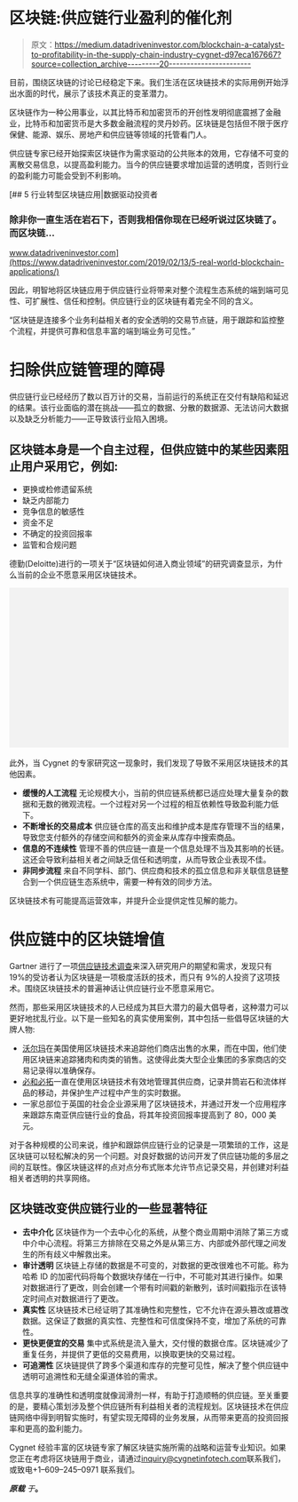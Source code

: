 # 区块链:供应链行业盈利的催化剂

> 原文：<https://medium.datadriveninvestor.com/blockchain-a-catalyst-to-profitability-in-the-supply-chain-industry-cygnet-d97eca167667?source=collection_archive---------20----------------------->

目前，围绕区块链的讨论已经稳定下来。我们生活在区块链技术的实际用例开始浮出水面的时代，展示了该技术真正的变革潜力。

区块链作为一种公用事业，以其比特币和加密货币的开创性发明彻底震撼了金融业，比特币和加密货币是大多数金融流程的灵丹妙药。区块链是包括但不限于医疗保健、能源、娱乐、房地产和供应链等领域的托管看门人。

供应链专家已经开始探索区块链作为需求驱动的公共账本的效用，它存储不可变的离散交易信息，以提高盈利能力。当今的供应链要求增加运营的透明度，否则行业的盈利能力可能会受到不利影响。

[](https://www.datadriveninvestor.com/2019/02/13/5-real-world-blockchain-applications/) [## 5 行业转型区块链应用|数据驱动投资者

### 除非你一直生活在岩石下，否则我相信你现在已经听说过区块链了。而区块链…

www.datadriveninvestor.com](https://www.datadriveninvestor.com/2019/02/13/5-real-world-blockchain-applications/) 

因此，明智地将区块链应用于供应链行业将带来对整个流程生态系统的端到端可见性、可扩展性、信任和控制。供应链行业的区块链有着完全不同的含义。

“区块链是连接多个业务利益相关者的安全透明的交易节点链，用于跟踪和监控整个流程，并提供可靠和信息丰富的端到端业务可见性。”

# **扫除供应链管理的障碍**

供应链行业已经经历了数以百万计的交易，当前运行的系统正在交付有缺陷和延迟的结果。该行业面临的潜在挑战——孤立的数据、分散的数据源、无法访问大数据以及缺乏分析能力——正导致该行业陷入困境。

## **区块链本身是一个自主过程，但供应链中的某些因素阻止用户采用它，例如:**

*   更换或检修遗留系统
*   缺乏内部能力
*   竞争信息的敏感性
*   资金不足
*   不确定的投资回报率
*   监管和合规问题

德勤(Deloitte)进行的一项关于“区块链如何进入商业领域”的研究调查显示，为什么当前的企业不愿意采用区块链技术。

![](img/31573030d1a65a61fbd5e375cc6c1f55.png)

此外，当 Cygnet 的专家研究这一现象时，我们发现了导致不采用区块链技术的其他因素。

*   **缓慢的人工流程**
    无论规模大小，当前的供应链系统都已适应处理大量复杂的数据和无数的微观流程。一个过程对另一个过程的相互依赖性导致盈利能力低下。
*   **不断增长的交易成本**
    供应链仓库的高支出和维护成本是库存管理不当的结果，导致您支付额外的存储空间和额外的资金来从库存中搜索商品。
*   **信息的不连续性**
    管理不善的供应链一直是一个信息处理不当及其影响的长链。这还会导致利益相关者之间缺乏信任和透明度，从而导致企业表现不佳。
*   **非同步流程**
    来自不同学科、部门、供应商和技术的孤立信息和非关联信息链整合到一个供应链生态系统中，需要一种有效的同步方法。

区块链技术有可能提高运营效率，并提升企业提供定性见解的能力。

# 供应链中的区块链增值

Gartner 进行了一项[供应链技术调查](https://www.gartner.com/en/newsroom/press-releases/2018-07-18-gartner-says-worldwide-supply-chain-management-software-revenue-grew-13-percent-in-2017)来深入研究用户的期望和需求，发现只有 19%的受访者认为区块链是一项极度活跃的技术，而只有 9%的人投资了这项技术。围绕区块链技术的普遍神话让供应链行业不愿意采用它。

然而，那些采用区块链技术的人已经成为其巨大潜力的最大倡导者，这种潜力可以更好地扰乱行业。以下是一些知名的真实使用案例，其中包括一些倡导区块链的大牌人物:

*   [沃尔玛](https://www.hyperledger.org/resources/publications/walmart-case-study)在美国使用区块链技术来追踪他们商店出售的水果，而在中国，他们使用区块链来追踪猪肉和肉类的销售。这使得此类大型企业集团的多家商店的交易记录得以准确保存。
*   [必和必拓](https://www.coindesk.com/bhp-billiton-blockchain-mining-company-supply-chain)一直在使用区块链技术有效地管理其供应商，记录井筒岩石和流体样品的移动，并保护生产过程中产生的实时数据。
*   一家总部位于英国的社会企业源采用了区块链技术，并通过开发一个应用程序来跟踪东南亚供应链行业的食品，将其年投资回报率提高到了 80，000 美元。

对于各种规模的公司来说，维护和跟踪供应链行业的记录是一项繁琐的工作，这是区块链可以轻松解决的另一个问题。对良好数据的访问开发了供应链功能的多层之间的互联性。像区块链这样的点对点分布式账本允许节点记录交易，并创建对利益相关者透明的共享网络。

## **区块链改变供应链行业的一些显著特征**

*   **去中介化**
    区块链作为一个去中心化的系统，从整个商业周期中消除了第三方或中介中心流程。将第三方排除在交易之外是从第三方、内部或外部代理之间发生的所有歧义中解救出来。
*   **审计透明**
    区块链上存储的数据是不可变的，对数据的更改很难也不可能。称为哈希 ID 的加密代码将每个数据块存储在一行中，不可能对其进行操作。如果对数据进行了更改，则会创建一个带有时间戳的新散列，该时间戳指示在该特定时间点对数据进行了更改。
*   **真实性**
    区块链技术已经证明了其准确性和完整性，它不允许在源头篡改或篡改数据。这保证了数据的真实性、完整性和可信度保持不变，增加了系统的可靠性。
*   **更快更便宜的交易**
    集中式系统是流入量大，交付慢的数据仓库。区块链减少了重复任务，并提供了更低的交易费用，以换取更快的交易过程。
*   **可追溯性**
    区块链提供了跨多个渠道和库存的完整可见性，解决了整个供应链中透明可追溯性和无缝全渠道体验的需求。

信息共享的准确性和透明度就像润滑剂一样，有助于打造顺畅的供应链。至关重要的是，要精心策划涉及整个供应链所有利益相关者的流程规划。区块链技术在供应链网络中得到明智实施时，有望实现无障碍的业务发展，从而带来更高的投资回报率和更高的盈利能力。

Cygnet 经验丰富的区块链专家了解区块链实施所需的战略和运营专业知识。如果您正在考虑将区块链用于商业，请通过[inquiry@cygnetinfotech.com](mailto:inquiry@cygnetinfotech.com)联系我们，或致电+1–609–245–0971 联系我们。

***原载*** *于*[](https://www.cygnet-infotech.com/blog/blockchain-a-catalyst-to-profitability-in-the-supply-chain-industry)**。**